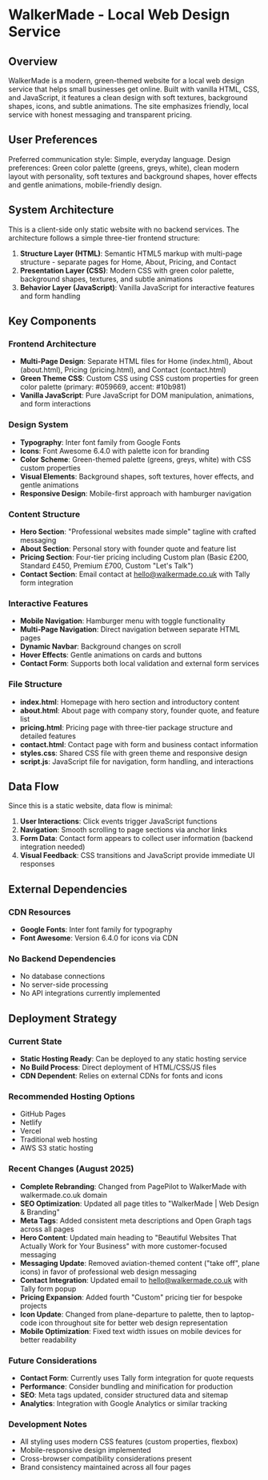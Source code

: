 # WalkerMade - Local Web Design Service

## Overview

WalkerMade is a modern, green-themed website for a local web design service that helps small businesses get online. Built with vanilla HTML, CSS, and JavaScript, it features a clean design with soft textures, background shapes, icons, and subtle animations. The site emphasizes friendly, local service with honest messaging and transparent pricing.

## User Preferences

Preferred communication style: Simple, everyday language.
Design preferences: Green color palette (greens, greys, white), clean modern layout with personality, soft textures and background shapes, hover effects and gentle animations, mobile-friendly design.

## System Architecture

This is a client-side only static website with no backend services. The architecture follows a simple three-tier frontend structure:

1. **Structure Layer (HTML)**: Semantic HTML5 markup with multi-page structure - separate pages for Home, About, Pricing, and Contact
2. **Presentation Layer (CSS)**: Modern CSS with green color palette, background shapes, textures, and subtle animations
3. **Behavior Layer (JavaScript)**: Vanilla JavaScript for interactive features and form handling

## Key Components

### Frontend Architecture
- **Multi-Page Design**: Separate HTML files for Home (index.html), About (about.html), Pricing (pricing.html), and Contact (contact.html)
- **Green Theme CSS**: Custom CSS using CSS custom properties for green color palette (primary: #059669, accent: #10b981)
- **Vanilla JavaScript**: Pure JavaScript for DOM manipulation, animations, and form interactions

### Design System
- **Typography**: Inter font family from Google Fonts
- **Icons**: Font Awesome 6.4.0 with palette icon for branding
- **Color Scheme**: Green-themed palette (greens, greys, white) with CSS custom properties
- **Visual Elements**: Background shapes, soft textures, hover effects, and gentle animations
- **Responsive Design**: Mobile-first approach with hamburger navigation

### Content Structure
- **Hero Section**: "Professional websites made simple" tagline with crafted messaging
- **About Section**: Personal story with founder quote and feature list
- **Pricing Section**: Four-tier pricing including Custom plan (Basic £200, Standard £450, Premium £700, Custom "Let's Talk")
- **Contact Section**: Email contact at hello@walkermade.co.uk with Tally form integration

### Interactive Features
- **Mobile Navigation**: Hamburger menu with toggle functionality
- **Multi-Page Navigation**: Direct navigation between separate HTML pages
- **Dynamic Navbar**: Background changes on scroll
- **Hover Effects**: Gentle animations on cards and buttons
- **Contact Form**: Supports both local validation and external form services

### File Structure
- **index.html**: Homepage with hero section and introductory content
- **about.html**: About page with company story, founder quote, and feature list
- **pricing.html**: Pricing page with three-tier package structure and detailed features
- **contact.html**: Contact page with form and business contact information
- **styles.css**: Shared CSS file with green theme and responsive design
- **script.js**: JavaScript file for navigation, form handling, and interactions

## Data Flow

Since this is a static website, data flow is minimal:

1. **User Interactions**: Click events trigger JavaScript functions
2. **Navigation**: Smooth scrolling to page sections via anchor links
3. **Form Data**: Contact form appears to collect user information (backend integration needed)
4. **Visual Feedback**: CSS transitions and JavaScript provide immediate UI responses

## External Dependencies

### CDN Resources
- **Google Fonts**: Inter font family for typography
- **Font Awesome**: Version 6.4.0 for icons via CDN

### No Backend Dependencies
- No database connections
- No server-side processing
- No API integrations currently implemented

## Deployment Strategy

### Current State
- **Static Hosting Ready**: Can be deployed to any static hosting service
- **No Build Process**: Direct deployment of HTML/CSS/JS files
- **CDN Dependent**: Relies on external CDNs for fonts and icons

### Recommended Hosting Options
- GitHub Pages
- Netlify
- Vercel
- Traditional web hosting
- AWS S3 static hosting

### Recent Changes (August 2025)
- **Complete Rebranding**: Changed from PagePilot to WalkerMade with walkermade.co.uk domain
- **SEO Optimization**: Updated all page titles to "WalkerMade | Web Design & Branding"
- **Meta Tags**: Added consistent meta descriptions and Open Graph tags across all pages
- **Hero Content**: Updated main heading to "Beautiful Websites That Actually Work for Your Business" with more customer-focused messaging
- **Messaging Update**: Removed aviation-themed content ("take off", plane icons) in favor of professional web design messaging
- **Contact Integration**: Updated email to hello@walkermade.co.uk with Tally form popup
- **Pricing Expansion**: Added fourth "Custom" pricing tier for bespoke projects
- **Icon Update**: Changed from plane-departure to palette, then to laptop-code icon throughout site for better web design representation
- **Mobile Optimization**: Fixed text width issues on mobile devices for better readability

### Future Considerations
- **Contact Form**: Currently uses Tally form integration for quote requests
- **Performance**: Consider bundling and minification for production
- **SEO**: Meta tags updated, consider structured data and sitemap
- **Analytics**: Integration with Google Analytics or similar tracking

### Development Notes
- All styling uses modern CSS features (custom properties, flexbox)
- Mobile-responsive design implemented
- Cross-browser compatibility considerations present
- Brand consistency maintained across all four pages